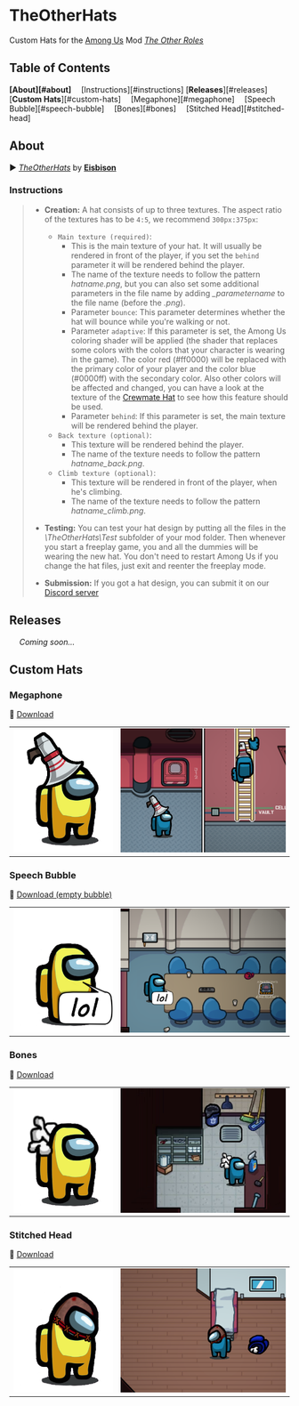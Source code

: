# TheOtherHats

Custom Hats for the [Among Us](https://innersloth.com/gameAmongUs.php) Mod *[The Other Roles](https://github.com/Eisbison/TheOtherRoles)*

## Table of Contents

**[About][#about]**
&emsp;[Instructions][#instructions]
[**Releases**][#releases]
[**Custom Hats**][#custom-hats]
&emsp;[Megaphone][#megaphone]
&emsp;[Speech Bubble][#speech-bubble]
&emsp;[Bones][#bones]
&emsp;[Stitched Head][#stitched-head]

## About

:arrow_forward: [*TheOtherHats*](https://github.com/Eisbison/TheOtherRoles#custom-hats) by [**Eisbison**](https://github.com/Eisbison)

### Instructions

> - **Creation:** A hat consists of up to three textures. The aspect ratio of the textures has to be `4:5`, we recommend `300px:375px`:
> 	- `Main texture (required)`:
> 		- This is the main texture of your hat. It will usually be rendered in front of the player, if you set the `behind` parameter it will be rendered behind the player.
> 		- The name of the texture needs to follow the pattern *hatname.png*, but you can also set some additional parameters in the file name by adding *_parametername* to the file name (before the *.png*).
> 		- Parameter `bounce`: This parameter determines whether the hat will bounce while you're walking or not.
> 		- Parameter `adaptive`: If this parameter is set, the Among Us coloring shader will be applied (the shader that replaces some colors with the colors that your character is wearing in the game). The color red (#ff0000) will be replaced with the primary color of your player and the color blue (#0000ff) with the secondary color. Also other colors will be affected and changed, you can have a look at the texture of the [Crewmate Hat](https://static.wikia.nocookie.net/among-us-wiki/images/e/e0/Crewmate_hat.png) to see how this feature should be used.
> 		- Parameter `behind`: If this parameter is set, the main texture will be rendered behind the player.
> 	- `Back texture (optional)`:
> 		- This texture will be rendered behind the player.
> 		- The name of the texture needs to follow the pattern *hatname_back.png*.
> 	- `Climb texture (optional)`:
> 		- This texture will be rendered in front of the player, when he's climbing.
> 		- The name of the texture needs to follow the pattern *hatname_climb.png*.
> - **Testing:** You can test your hat design by putting all the files in the *\TheOtherHats\Test* subfolder of your mod folder. Then whenever you start a freeplay game, you and all the dummies will be wearing the new hat. You don't need to restart Among Us if you change the hat files, just exit and reenter the freeplay mode.
>
> - **Submission:** If you got a hat design, you can submit it on our [Discord server](https://discord.gg/77RkMJHWsM)

## Releases

&emsp; *Coming soon…*

## Custom Hats

### Megaphone

:arrow_down_small: ​[Download](resources/hats/megaphone)

|                                    |                                       |
| ---------------------------------- | ------------------------------------- |
| ![demo](images/demo_megaphone.png) | ![demo](images/demo_megaphone-bg.png) |



### Speech Bubble

:arrow_down_small: ​[Download (empty bubble)](resources/hats/speech-bubble/speech-bubble_bounce.png)

|                                    |                                       |
| ---------------------------------- | ------------------------------------- |
| ![Preview](images/demo_bubble.png) | ![Preview](images/demo_bubble-bg.png) |

### Bones

:arrow_down_small: [Download](resources/hats/bones)

|                                   |                                      |
| --------------------------------- | ------------------------------------ |
| ![Preview](images/demo_bones.png) | ![Preview](images/demo_bones-bg.png) |



### Stitched Head

:arrow_down_small: [Download](resources/hats/stitched/stitched.png)

|                                      |                                         |
| ------------------------------------ | --------------------------------------- |
| ![Preview](images/demo_stitched.png) | ![Preview](images/demo_stitched-bg.png) |


